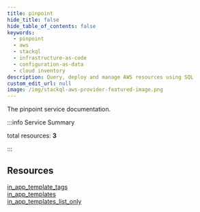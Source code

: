 ```yaml
---
title: pinpoint
hide_title: false
hide_table_of_contents: false
keywords:
  - pinpoint
  - aws
  - stackql
  - infrastructure-as-code
  - configuration-as-data
  - cloud inventory
description: Query, deploy and manage AWS resources using SQL
custom_edit_url: null
image: /img/stackql-aws-provider-featured-image.png
---
```


The pinpoint service documentation.

:::info Service Summary

<div class="row">
<div class="providerDocColumn">
<span>total resources:&nbsp;<b>3</b></span><br />
</div>
</div>

:::

## Resources
<div class="row">
<div class="providerDocColumn">
<a href="/services/pinpoint/in_app_template_tags/">in_app_template_tags</a><br />
<a href="/services/pinpoint/in_app_templates/">in_app_templates</a>
</div>
<div class="providerDocColumn">
<a href="/services/pinpoint/in_app_templates_list_only/">in_app_templates_list_only</a>
</div>
</div>